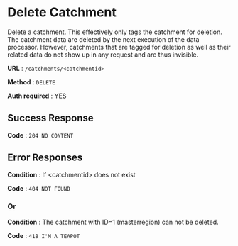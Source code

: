 ﻿# Delete Catchment

Delete a catchment. This effectively only tags the catchment for deletion. The catchment data are deleted by the next execution of the data processor. However, catchments that are tagged for deletion as well as their related data do not show up in any request and are thus invisible.

**URL** : `/catchments/<catchmentid>`

**Method** : `DELETE`

**Auth required** : YES

## Success Response

**Code** : `204 NO CONTENT`

## Error Responses


**Condition** : If \<catchmentid> does not exist

**Code** : `404 NOT FOUND`
	
### Or

**Condition** : The catchment with ID=1 (masterregion) can not be deleted.

**Code** : `418 I'M A TEAPOT`

